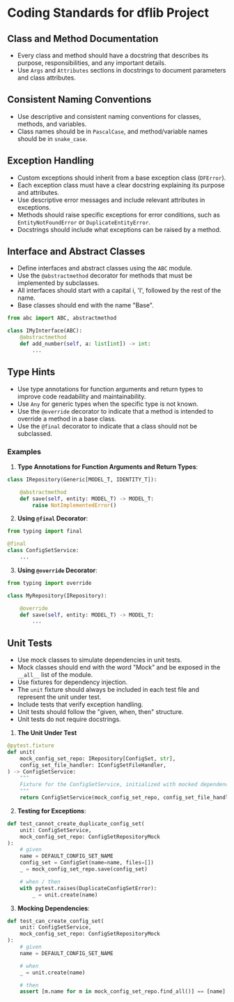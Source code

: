 # Coding Standards for dflib Project

## Class and Method Documentation

- Every class and method should have a docstring that describes its purpose, responsibilities, and any important details.
- Use `Args` and `Attributes` sections in docstrings to document parameters and class attributes.

## Consistent Naming Conventions

- Use descriptive and consistent naming conventions for classes, methods, and variables.
- Class names should be in `PascalCase`, and method/variable names should be in `snake_case`.

## Exception Handling

- Custom exceptions should inherit from a base exception class (`DFError`).
- Each exception class must have a clear docstring explaining its purpose and attributes.
- Use descriptive error messages and include relevant attributes in exceptions.
- Methods should raise specific exceptions for error conditions, such as `EntityNotFoundError` or `DuplicateEntityError`.
- Docstrings should include what exceptions can be raised by a method.

## Interface and Abstract Classes

- Define interfaces and abstract classes using the `ABC` module.
- Use the `@abstractmethod` decorator for methods that must be implemented by subclasses.
- All interfaces should start with a capital i, 'I', followed by the rest of the name.
- Base classes should end with the name "Base".

```python
from abc import ABC, abstractmethod

class IMyInterface(ABC):
    @abstractmethod
    def add_number(self, a: list[int]) -> int:
        ...
```

## Type Hints

- Use type annotations for function arguments and return types to improve code readability and maintainability.
- Use `Any` for generic types when the specific type is not known.
- Use the `@override` decorator to indicate that a method is intended to override a method in a base class.
- Use the `@final` decorator to indicate that a class should not be subclassed.

### Examples

1. **Type Annotations for Function Arguments and Return Types**:

```python
class IRepository(Generic[MODEL_T, IDENTITY_T]):

    @abstractmethod
    def save(self, entity: MODEL_T) -> MODEL_T:
        raise NotImplementedError()
```

2. **Using `@final` Decorator**:

```python
from typing import final

@final
class ConfigSetService:
    ...
```

3. **Using `@override` Decorator**:

```python
from typing import override

class MyRepository(IRepository):

    @override
    def save(self, entity: MODEL_T) -> MODEL_T:
        ...
```

## Unit Tests

- Use mock classes to simulate dependencies in unit tests.
- Mock classes should end with the word "Mock" and be exposed in the `__all__` list of the module.
- Use fixtures for dependency injection.
- The `unit` fixture should always be included in each test file and represent the unit under test.
- Include tests that verify exception handling.
- Unit tests should follow the "given, when, then" structure.
- Unit tests do not require docstrings.

1. **The Unit Under Test**

```python
@pytest.fixture
def unit(
    mock_config_set_repo: IRepository[ConfigSet, str],
    config_set_file_handler: IConfigSetFileHandler,
) -> ConfigSetService:
    """
    Fixture for the ConfigSetService, initialized with mocked dependencies.
    """
    return ConfigSetService(mock_config_set_repo, config_set_file_handler)
```

2. **Testing for Exceptions**:

```python
def test_cannot_create_duplicate_config_set(
    unit: ConfigSetService,
    mock_config_set_repo: ConfigSetRepositoryMock
):
    # given
    name = DEFAULT_CONFIG_SET_NAME
    config_set = ConfigSet(name=name, files=[])
    _ = mock_config_set_repo.save(config_set)

    # when / then
    with pytest.raises(DuplicateConfigSetError):
        _ = unit.create(name)
```

3. **Mocking Dependencies**:
```python
def test_can_create_config_set(
    unit: ConfigSetService,
    mock_config_set_repo: ConfigSetRepositoryMock
):
    # given
    name = DEFAULT_CONFIG_SET_NAME

    # when
    _ = unit.create(name)

    # then
    assert [m.name for m in mock_config_set_repo.find_all()] == [name]
```
